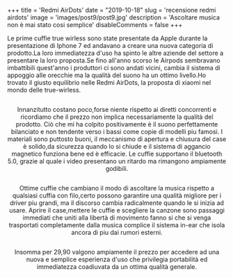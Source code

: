 +++ 
title = 'Redmi AirDots'
date = "2019-10-18"
slug = 'recensione redmi airdots' 
image = 'images/post9/post9.jpg' 
description = 'Ascoltare musica non è mai stato cosi semplice' 
disableComments = false
+++

Le prime cuffie true wirless sono state presentate da Apple durante la presentazione di Iphone 7 ed andavano a creare una nuova categoria di prodotto.La loro immediatezza d'uso ha spinto le altre aziende del settore a presentare la loro proposta.Se fino all'anno scorso le Airpods sembravano imbattibili quest'anno i produttori ci sono andati vicini, cambia il sistema di appoggio alle orecchie ma la qualità del suono ha un ottimo livello.Ho trovato il giusto equilibrio nelle Redmi AirDots, la proposta di xiaomi nel mondo delle true-wirless.

<div align="center">
<a class="image main" href="https://res.cloudinary.com/maltob03/image/upload/v1571411547/post9/_MG_1230_sq7yjp.jpg" data-lightbox="post2"><img class="image main" src="https://res.cloudinary.com/maltob03/image/upload/v1571411547/post9/_MG_1230_sq7yjp.jpg" alt="" width="" height="" /></a>

Innanzitutto costano poco,forse niente rispetto ai diretti concorrenti e ricordiamo che il prezzo non implica necessariamente la qualità del prodotto. Ciò che mi ha colpito positivamente è il suono perfettamente bilanciato e non tendente verso i bassi come copie di modelli piu famosi. I materiali sono puttosto buoni, il meccanismo di apertura e chiusura del case è solido,da sicurezza quando lo si chiude e il sistema di aggancio magnetico funziona bene ed è efficacie. 
Le cuffie supportano il bluetooth 5.0, grazie al quale i video presentano un ritardo ma rimangono ampiamente godibili.

<div align="center">
<a class="image main" href="https://res.cloudinary.com/maltob03/image/upload/v1571411548/post9/_MG_1233_shbbb7.jpg" data-lightbox="post2"><img class="image main" src="https://res.cloudinary.com/maltob03/image/upload/v1571411548/post9/_MG_1233_shbbb7.jpg" alt="" width="" height="" /></a>

Ottime cuffie che cambiano il modo di ascoltare la musica rispetto a qualsiasi cuffia con filo,certo possono garantire una qualità migliore per i driver piu grandi, ma il discorso cambia radicalmente quando le si inizia ad usare. Aprire il case,mettere le cuffie e scegliere la canzone sono passaggi immediati che uniti alla libertà di movimento fanno si che si venga trasportati completamente dalla musica complice il sistema in-ear che isola ancora di piu dai rumori esterni.

<div align="center">
<a class="image main" href="https://res.cloudinary.com/maltob03/image/upload/v1571411548/post9/_MG_1231_wdvd5s.jpg" data-lightbox="post2"><img class="image main" src="https://res.cloudinary.com/maltob03/image/upload/v1571411548/post9/_MG_1231_wdvd5s.jpg" alt="" width="" height="" /></a>

Insomma per 29,90 valgono ampiamente il prezzo per accedere ad una nuova e semplice esperienza d'uso che privilegia portabilità ed immediatezza coadiuvata da un ottima qualità generale. 